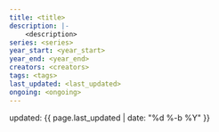 ```yaml
---
title: <title>
description: |-
    <description>
series: <series>
year_start: <year_start>
year_end: <year_end>
creators: <creators>
tags: <tags>
last_updated: <last_updated>
ongoing: <ongoing>
---
```


<p class="comic-last-updated">
updated: {{ page.last_updated | date: "%d %-b %Y" }}
</p>